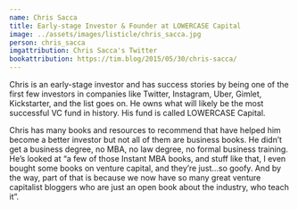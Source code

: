 ```yaml
---
name: Chris Sacca
title: Early-stage Investor & Founder at LOWERCASE Capital
image: ../assets/images/listicle/chris_sacca.jpg
person: chris_sacca
imgattribution: Chris Sacca's Twitter
bookattribution: https://tim.blog/2015/05/30/chris-sacca/
---
```


Chris is an early-stage investor and has success stories by being one of the first few investors in companies like Twitter, Instagram, Uber, Gimlet, Kickstarter, and the list goes on. He owns what will likely be the most successful VC fund in history. His fund is called LOWERCASE Capital.

Chris has many books and resources to recommend that have helped him become a better investor but not all of them are business books. He didn’t get a business degree, no MBA, no law degree, no formal business training. He’s looked at “a few of those Instant MBA books, and stuff like that, I even bought some books on venture capital, and they’re just...so goofy. And by the way, part of that is because we now have so many great venture capitalist bloggers who are just an open book about the industry, who teach it”.

